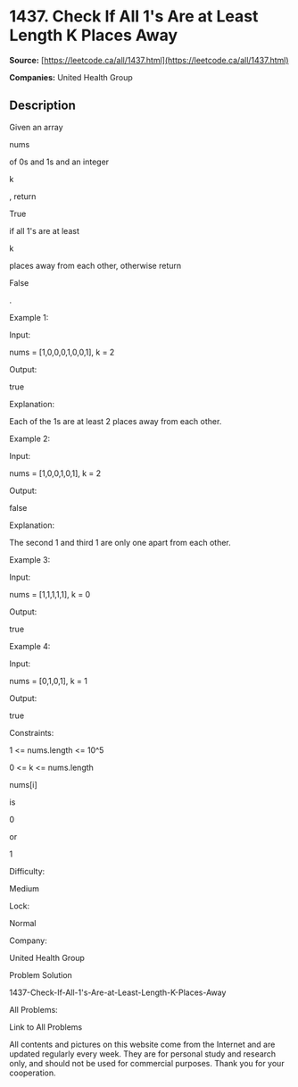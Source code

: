 # 1437. Check If All 1's Are at Least Length K Places Away

**Source:** [https://leetcode.ca/all/1437.html](https://leetcode.ca/all/1437.html)

**Companies:** United Health Group

## Description

Given an array

nums

of 0s and 1s and an integer

k

, return

True

if all 1's are at least

k

places away from each other,
            otherwise return

False

.

Example 1:

Input:

nums = [1,0,0,0,1,0,0,1], k = 2

Output:

true

Explanation:

Each of the 1s are at least 2 places away from each other.

Example 2:

Input:

nums = [1,0,0,1,0,1], k = 2

Output:

false

Explanation:

The second 1 and third 1 are only one apart from each other.

Example 3:

Input:

nums = [1,1,1,1,1], k = 0

Output:

true

Example 4:

Input:

nums = [0,1,0,1], k = 1

Output:

true

Constraints:

1 <= nums.length <= 10^5

0 <= k <= nums.length

nums[i]

is

0

or

1

Difficulty:

Medium

Lock:

Normal

Company:

United Health Group

Problem Solution

1437-Check-If-All-1's-Are-at-Least-Length-K-Places-Away

All Problems:

Link to All Problems

All contents and pictures on this website come from the Internet and are updated regularly every week. They are for personal study and research only, and should not be used for commercial purposes. Thank you for your cooperation.

